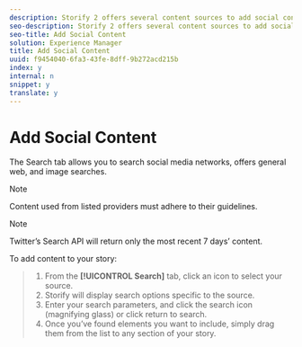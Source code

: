 ```yaml
---
description: Storify 2 offers several content sources to add social content.
seo-description: Storify 2 offers several content sources to add social content.
seo-title: Add Social Content
solution: Experience Manager
title: Add Social Content
uuid: f9454040-6fa3-43fe-8dff-9b272acd215b
index: y
internal: n
snippet: y
translate: y
---
```


# Add Social Content

The Search tab allows you to search social media networks, offers general web, and image searches.

>[!NOTE]
>
>Content used from listed providers must adhere to their guidelines.


>[!NOTE]
>
>Twitter’s Search API will return only the most recent 7 days’ content.

To add content to your story:

>1. From the **[!UICONTROL  Search]** tab, click an icon to select your source.
>1. Storify will display search options specific to the source.
>1. Enter your search parameters, and click the search icon (magnifying glass) or click return to search.
>1. Once you’ve found elements you want to include, simply drag them from the list to any section of your story.
